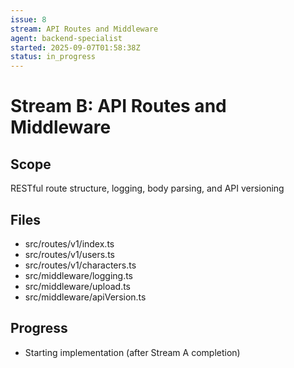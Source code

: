 ```yaml
---
issue: 8
stream: API Routes and Middleware
agent: backend-specialist
started: 2025-09-07T01:58:38Z
status: in_progress
---
```


# Stream B: API Routes and Middleware

## Scope
RESTful route structure, logging, body parsing, and API versioning

## Files
- src/routes/v1/index.ts
- src/routes/v1/users.ts
- src/routes/v1/characters.ts
- src/middleware/logging.ts
- src/middleware/upload.ts
- src/middleware/apiVersion.ts

## Progress
- Starting implementation (after Stream A completion)
